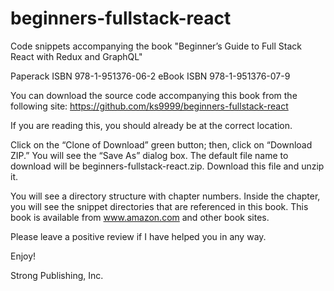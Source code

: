 ﻿# beginners-fullstack-react
Code snippets accompanying the book "Beginner’s Guide to Full Stack React with Redux and GraphQL"

Paperack ISBN 978-1-951376-06-2
eBook ISBN 978-1-951376-07-9

You can download the source code accompanying this book from the following site:
https://github.com/ks9999/beginners-fullstack-react

If you are reading this, you should already be at the correct location. 

Click on the “Clone of Download” green button; then, click on “Download ZIP.” You will see the “Save As” dialog box. 
The default file name to download will be beginners-fullstack-react.zip. Download this file and unzip it.

You will see a directory structure with chapter numbers. Inside the chapter, you will see the snippet
directories that are referenced in this book. This book is available from www.amazon.com and other book sites. 

Please leave a positive review if I have helped you in any way.


Enjoy!

Strong Publishing, Inc.

